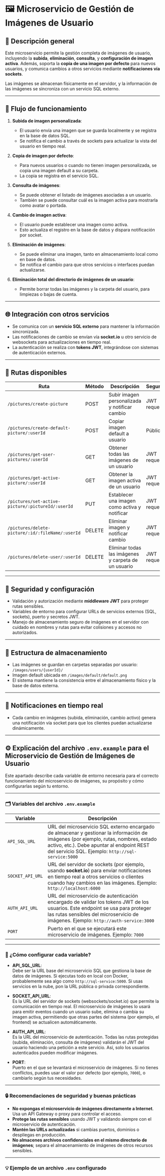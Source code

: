 # 🖼️ Microservicio de Gestión de Imágenes de Usuario

## 📖 Descripción general

Este microservicio permite la gestión completa de imágenes de usuario, incluyendo la **subida**, **eliminación**, **consulta**, y **configuración de imagen activa**. Además, soporta la **copia de una imagen por defecto** para nuevos usuarios, y comunica cambios a otros servicios mediante **notificaciones vía sockets**.

Las imágenes se almacenan físicamente en el servidor, y la información de las imágenes se sincroniza con un servicio SQL externo.

---

## 🔄 Flujo de funcionamiento

1. **Subida de imagen personalizada**:  
   - El usuario envía una imagen que se guarda localmente y se registra en la base de datos SQL.  
   - Se notifica el cambio a través de sockets para actualizar la vista del usuario en tiempo real.

2. **Copia de imagen por defecto**:  
   - Para nuevos usuarios o cuando no tienen imagen personalizada, se copia una imagen default a su carpeta.  
   - La copia se registra en el servicio SQL.

3. **Consulta de imágenes**:  
   - Se puede obtener el listado de imágenes asociadas a un usuario.  
   - También se puede consultar cuál es la imagen activa para mostrarla como avatar o portada.

4. **Cambio de imagen activa**:  
   - El usuario puede establecer una imagen como activa.  
   - Esto actualiza el registro en la base de datos y dispara notificación por socket.

5. **Eliminación de imágenes**:  
   - Se puede eliminar una imagen, tanto en almacenamiento local como en base de datos.  
   - Se notifica el cambio para que otros servicios o interfaces puedan actualizarse.

6. **Eliminación total del directorio de imágenes de un usuario**:  
   - Permite borrar todas las imágenes y la carpeta del usuario, para limpiezas o bajas de cuenta.

---

## 🌐 Integración con otros servicios

- Se comunica con un **servicio SQL externo** para mantener la información sincronizada.  
- Las notificaciones de cambio se envían vía **socket.io** u otro servicio de websockets para actualizaciones en tiempo real.  
- La autenticación se realiza con **tokens JWT**, integrándose con sistemas de autenticación externos.

---

## 🚪 Rutas disponibles

| Ruta                                             | Método | Descripción                                              | Seguridad      |
|--------------------------------------------------|--------|----------------------------------------------------------|----------------|
| `/pictures/create-picture`                        | POST   | Subir imagen personalizada y notificar cambio           | JWT requerido  |
| `/pictures/create-default-picture/:userId`       | POST   | Copiar imagen default a usuario                           | Pública        |
| `/pictures/get-user-pictures/:userId`             | GET    | Obtener todas las imágenes de un usuario                  | JWT requerido  |
| `/pictures/get-active-picture/:userId`            | GET    | Obtener la imagen activa de un usuario                     | JWT requerido  |
| `/pictures/set-active-picture/:pictureId/:userId` | PUT    | Establecer una imagen como activa y notificar             | JWT requerido  |
| `/pictures/delete-picture/:id/:fileName/:userId`  | DELETE | Eliminar imagen y notificar cambio                         | JWT requerido  |
| `/pictures/delete-user/:userId`                    | DELETE | Eliminar todas las imágenes y carpeta de un usuario       | JWT requerido  |

---

## 🔐 Seguridad y configuración

- Validación y autorización mediante **middleware JWT** para proteger rutas sensibles.  
- Variables de entorno para configurar URLs de servicios externos (SQL, sockets), puerto y secretos JWT.  
- Manejo de almacenamiento seguro de imágenes en el servidor con cuidado en nombres y rutas para evitar colisiones y accesos no autorizados.

---

## 📁 Estructura de almacenamiento

- Las imágenes se guardan en carpetas separadas por usuario: `/images/users/{userId}/`  
- Imagen default ubicada en `/images/default/default.png`  
- El sistema mantiene la consistencia entre el almacenamiento físico y la base de datos externa.

---

## 📨 Notificaciones en tiempo real

- Cada cambio en imágenes (subida, eliminación, cambio activo) genera una notificación vía socket para que los clientes puedan actualizarse dinámicamente.

---

## ⚙️ Explicación del archivo `.env.example` para el Microservicio de Gestión de Imágenes de Usuario

Este apartado describe cada variable de entorno necesaria para el correcto funcionamiento del microservicio de imágenes, su propósito y cómo configurarlas según tu entorno.

---

### 🗂️ Variables del archivo `.env.example`

| Variable         | Descripción                                                                                   |
|------------------|-----------------------------------------------------------------------------------------------|
| `API_SQL_URL`    | URL del microservicio SQL externo encargado de almacenar y gestionar la información de imágenes (por ejemplo, rutas, nombres, estado activo, etc.). Debe apuntar al endpoint REST del servicio SQL. Ejemplo: `http://sql-service:5000` |
| `SOCKET_API_URL` | URL del servidor de sockets (por ejemplo, usando **socket.io**) para enviar notificaciones en tiempo real a otros servicios o clientes cuando hay cambios en las imágenes. Ejemplo: `http://localhost:6000` |
| `AUTH_API_URL`   | URL del microservicio de autenticación encargado de validar los tokens JWT de los usuarios. Este endpoint se usa para proteger las rutas sensibles del microservicio de imágenes. Ejemplo: `http://auth-service:3000` |
| `PORT`           | Puerto en el que se ejecutará este microservicio de imágenes. Ejemplo: `7000`                 |

---

### 📝 ¿Cómo configurar cada variable?

- **API_SQL_URL**:  
  Debe ser la URL base del microservicio SQL que gestiona la base de datos de imágenes. Si ejecutas todo en local con Docker, probablemente sea algo como `http://sql-service:5000`. Si usas servicios en la nube, pon la URL pública o privada correspondiente.

- **SOCKET_API_URL**:  
  Es la URL del servidor de sockets (websockets/socket.io) que permite la comunicación en tiempo real. El microservicio de imágenes lo usará para emitir eventos cuando un usuario sube, elimina o cambia su imagen activa, permitiendo que otras partes del sistema (por ejemplo, el frontend) se actualicen automáticamente.

- **AUTH_API_URL**:  
  Es la URL del microservicio de autenticación. Todas las rutas protegidas (subida, eliminación, consulta de imágenes) validarán el JWT del usuario haciendo una petición a este servicio. Así, solo los usuarios autenticados pueden modificar imágenes.

- **PORT**:  
  Puerto en el que se levantará el microservicio de imágenes. Si no tienes conflictos, puedes usar el valor por defecto (por ejemplo, `7000`), o cambiarlo según tus necesidades.

---

### 🔒 Recomendaciones de seguridad y buenas prácticas

- **No expongas el microservicio de imágenes directamente a Internet**. Usa un API Gateway o proxy para controlar el acceso.
- **Protege las rutas sensibles** usando JWT y validando siempre con el microservicio de autenticación.
- **Mantén las URLs actualizadas** si cambias puertos, dominios o despliegas en producción.
- **No almacenes archivos confidenciales en el mismo directorio de imágenes**; separa el almacenamiento de imágenes de otros recursos sensibles.

---

### 💡 Ejemplo de un archivo `.env` configurado


